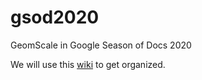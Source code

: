 # gsod2020
GeomScale in Google Season of Docs 2020

We will use this [wiki](https://github.com/GeomScale/gsod2020/wiki) to get organized.
